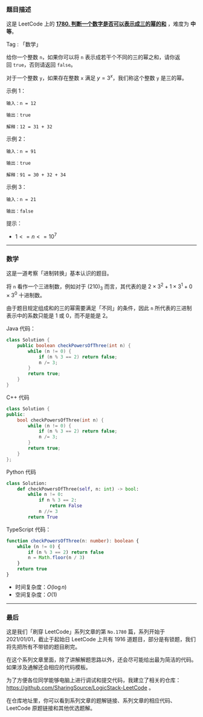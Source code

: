 ### 题目描述

这是 LeetCode 上的 **[1780. 判断一个数字是否可以表示成三的幂的和](https://acoier.com/2022/12/12/1780.%20%E5%88%A4%E6%96%AD%E4%B8%80%E4%B8%AA%E6%95%B0%E5%AD%97%E6%98%AF%E5%90%A6%E5%8F%AF%E4%BB%A5%E8%A1%A8%E7%A4%BA%E6%88%90%E4%B8%89%E7%9A%84%E5%B9%82%E7%9A%84%E5%92%8C%EF%BC%88%E4%B8%AD%E7%AD%89%EF%BC%89/)** ，难度为 **中等**。

Tag : 「数学」



给你一个整数 `n`，如果你可以将 `n` 表示成若干个不同的三的幂之和，请你返回 `true`，否则请返回 `false`。

对于一个整数 `y`，如果存在整数 `x` 满足 $y = 3^x$，我们称这个整数 `y` 是三的幂。

示例 1：
```
输入：n = 12

输出：true

解释：12 = 31 + 32
```
示例 2：
```
输入：n = 91

输出：true

解释：91 = 30 + 32 + 34
```
示例 3：
```
输入：n = 21

输出：false
```

提示：
* $1 <= n <= 10^7$

---

### 数学

这是一道考察「进制转换」基本认识的题目。

将 `n` 看作一个三进制数，例如对于 $(210)_{3}$ 而言，其代表的是 $2 \times 3^2 + 1 \times 3^1 + 0 \times 3^0$ 十进制数。

由于题目规定组成和的三的幂需要满足「不同」的条件，因此 `n` 所代表的三进制表示中的系数只能是 $1$ 或 $0$，而不是能是 $2$。

Java 代码：
```Java
class Solution {
    public boolean checkPowersOfThree(int n) {
        while (n != 0) {
            if (n % 3 == 2) return false;
            n /= 3;
        }
        return true;
    }
}
```
C++ 代码
```C++
class Solution {
public:
    bool checkPowersOfThree(int n) {
        while (n != 0) {
            if (n % 3 == 2) return false;
            n /= 3;
        }
        return true;
    }
};
```
Python 代码
```Python
class Solution:
    def checkPowersOfThree(self, n: int) -> bool:
        while n != 0:
            if n % 3 == 2:
                return False
            n //= 3
        return True
```
TypeScript  代码：
```TypeScript 
function checkPowersOfThree(n: number): boolean {
    while (n != 0) {
        if (n % 3 == 2) return false
        n = Math.floor(n / 3)
    }
    return true
}
```
* 时间复杂度：$O(\log{n})$
* 空间复杂度：$O(1)$

---

### 最后

这是我们「刷穿 LeetCode」系列文章的第 `No.1780` 篇，系列开始于 2021/01/01，截止于起始日 LeetCode 上共有 1916 道题目，部分是有锁题，我们将先把所有不带锁的题目刷完。

在这个系列文章里面，除了讲解解题思路以外，还会尽可能给出最为简洁的代码。如果涉及通解还会相应的代码模板。

为了方便各位同学能够电脑上进行调试和提交代码，我建立了相关的仓库：https://github.com/SharingSource/LogicStack-LeetCode 。

在仓库地址里，你可以看到系列文章的题解链接、系列文章的相应代码、LeetCode 原题链接和其他优选题解。

